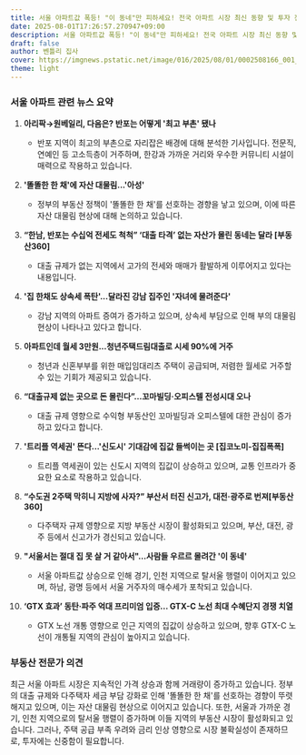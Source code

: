 ```yaml
---
title: 서울 아파트값 폭등! "이 동네"만 피하세요! 전국 아파트 시장 최신 동향 및 투자 전략 공개!
date: 2025-08-01T17:26:57.270947+09:00
description: 서울 아파트값 폭등! "이 동네"만 피하세요! 전국 아파트 시장 최신 동향 및 투자 전략 공개!
draft: false
author: 벤틀리 집사
cover: https://imgnews.pstatic.net/image/016/2025/08/01/0002508166_001_20250801070010559.jpg
theme: light
---
```


### 서울 아파트 관련 뉴스 요약

1. **아리팍→원베일리, 다음은? 반포는 어떻게 '최고 부촌' 됐나**
   - 반포 지역이 최고의 부촌으로 자리잡은 배경에 대해 분석한 기사입니다. 전문직, 연예인 등 고소득층이 거주하며, 한강과 가까운 거리와 우수한 커뮤니티 시설이 매력으로 작용하고 있습니다.

2. **'똘똘한 한 채'에 자산 대물림...'아성'**
   - 정부의 부동산 정책이 '똘똘한 한 채'를 선호하는 경향을 낳고 있으며, 이에 따른 자산 대물림 현상에 대해 논의하고 있습니다.

3. **“한남, 반포는 수십억 전세도 척척” ‘대출 타격’ 없는 자산가 몰린 동네는 달라 [부동산360]**
   - 대출 규제가 없는 지역에서 고가의 전세와 매매가 활발하게 이루어지고 있다는 내용입니다.

4. **'집 한채도 상속세 폭탄'...달라진 강남 집주인 '자녀에 물려준다'**
   - 강남 지역의 아파트 증여가 증가하고 있으며, 상속세 부담으로 인해 부의 대물림 현상이 나타나고 있다고 합니다.

5. **아파트인데 월세 3만원...청년주택드림대출로 시세 90%에 거주**
   - 청년과 신혼부부를 위한 매입임대리츠 주택이 공급되며, 저렴한 월세로 거주할 수 있는 기회가 제공되고 있습니다.

6. **“대출규제 없는 곳으로 돈 몰린다”…꼬마빌딩·오피스텔 전성시대 오나**
   - 대출 규제 영향으로 수익형 부동산인 꼬마빌딩과 오피스텔에 대한 관심이 증가하고 있다고 합니다.

7. **'트리플 역세권' 뜬다…'신도시' 기대감에 집값 들썩이는 곳 [집코노미-집집폭폭]**
   - 트리플 역세권이 있는 신도시 지역의 집값이 상승하고 있으며, 교통 인프라가 중요한 요소로 작용하고 있습니다.

8. **“수도권 2주택 막히니 지방에 사자?” 부산서 터진 신고가, 대전·광주로 번져[부동산360]**
   - 다주택자 규제 영향으로 지방 부동산 시장이 활성화되고 있으며, 부산, 대전, 광주 등에서 신고가가 경신되고 있습니다.

9. **"서울서는 절대 집 못 살 거 같아서"…사람들 우르르 몰려간 '이 동네'**
   - 서울 아파트값 상승으로 인해 경기, 인천 지역으로 탈서울 행렬이 이어지고 있으며, 하남, 광명 등에서 서울 거주자의 매수세가 포착되고 있습니다.

10. **‘GTX 효과’ 동탄·파주 억대 프리미엄 입증... GTX-C 노선 최대 수혜단지 경쟁 치열**
    - GTX 노선 개통 영향으로 인근 지역의 집값이 상승하고 있으며, 향후 GTX-C 노선이 개통될 지역의 관심이 높아지고 있습니다.

### 부동산 전문가 의견

최근 서울 아파트 시장은 지속적인 가격 상승과 함께 거래량이 증가하고 있습니다. 정부의 대출 규제와 다주택자 세금 부담 강화로 인해 '똘똘한 한 채'를 선호하는 경향이 뚜렷해지고 있으며, 이는 자산 대물림 현상으로 이어지고 있습니다. 또한, 서울과 가까운 경기, 인천 지역으로의 탈서울 행렬이 증가하며 이들 지역의 부동산 시장이 활성화되고 있습니다. 그러나, 주택 공급 부족 우려와 금리 인상 영향으로 시장 불확실성이 존재하므로, 투자에는 신중함이 필요합니다.